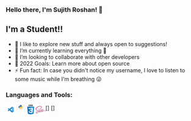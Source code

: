 ### Hello there, I'm Sujith Roshan! 👋 

## I'm a Student!!

- 🔭 I like to explore new stuff and always open to suggestions!
- 🌱 I’m currently learning everything 🤣
- 👯 I’m looking to collaborate with other developers
- 🥅 2022 Goals: Learn more about open source
- ⚡ Fun fact: In case you didn't notice my username, I love to listen to some music while I'm breathing 😜

### Languages and Tools:

<img align="left" alt="Visual Studio Code" width="26px" src="/Images/vscode.png" />
<img align="left" alt="Python" width="26px" src="/Images/python.jpg" />
[<img align="left" alt="CSS3" width="26px" src="https://raw.githubusercontent.com/github/explore/80688e429a7d4ef2fca1e82350fe8e3517d3494d/topics/css/css.png" />]
[<img align="left" alt="Sass" width="26px" src="https://raw.githubusercontent.com/github/explore/80688e429a7d4ef2fca1e82350fe8e3517d3494d/topics/sass/sass.png" />]
